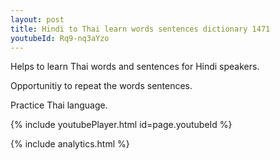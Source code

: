 ```yaml
---
layout: post
title: Hindi to Thai learn words sentences dictionary 1471 
youtubeId: Rq9-nq3aYzo
---
```

 
 
Helps to learn Thai words and sentences for Hindi speakers.

Opportunitiy to repeat the words sentences. 

Practice Thai language. 
 
{% include youtubePlayer.html id=page.youtubeId %}
 
 
{% include analytics.html %}